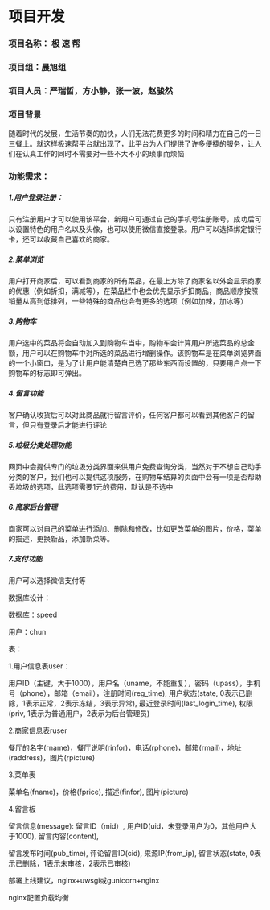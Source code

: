 # 项目开发

### 项目名称： 极 速 帮

### 项目组：晨旭组

### 项目人员：严瑞哲，方小静，张一波，赵骏然

### 项目背景

随着时代的发展，生活节奏的加快，人们无法花费更多的时间和精力在自己的一日三餐上。就这样极速帮平台就出现了，此平台为人们提供了许多便捷的服务，让人们在认真工作的同时不需要对一些不大不小的琐事而烦恼

### 功能需求：

##### 1.用户登录注册：

只有注册用户才可以使用该平台，新用户可通过自己的手机号注册账号，成功后可以设置特色的用户名以及头像，也可以使用微信直接登录。用户可以选择绑定银行卡，还可以收藏自己喜欢的商家。 

##### 2.菜单浏览

用户打开商家后，可以看到商家的所有菜品，在最上方除了商家名以外会显示商家的优惠（例如折扣，满减等），在菜品栏中也会优先显示折扣商品，商品顺序按照销量从高到低排列，一些特殊的商品也会有更多的选项（例如加辣，加冰等） 

##### 3.购物车

用户选中的菜品将会自动加入到购物车当中，购物车会计算用户所选菜品的总金额，用户可以在购物车中对所选的菜品进行增删操作。该购物车是在菜单浏览界面的一个小窗口，是为了让用户能清楚自己选了那些东西而设置的，只要用户点一下购物车的标志即可弹出。 

##### 4.留言功能

客户确认收货后可以对此商品就行留言评价，任何客户都可以看到其他客户的留言，但只有登录后才能进行评论

##### 5.垃圾分类处理功能

网页中会提供专门的垃圾分类界面来供用户免费查询分类，当然对于不想自己动手分类的客户，我们也可以提供这项服务，在购物车结算的页面中会有一项是否帮助丢垃圾的选项，此选项需要1元的费用，默认是不选中

##### 6.商家后台管理

商家可以对自己的菜单进行添加、删除和修改，比如更改菜单的图片，价格，菜单的描述，更换新品，添加新菜等。 

##### 7.支付功能

用户可以选择微信支付等



数据库设计：

数据库：speed

用户：chun

表：

1.用户信息表user：

用户ID（主键，大于1000），用户名（uname，不能重复），密码（upass），手机号（phone），邮箱（email），注册时间(reg_time), 用户状态(state, 0表示已删除，1表示正常，2表示冻结，3表示异常), 最近登录时间(last_login_time), 权限(priv, 1表示为普通用户，2表示为后台管理员)

2.商家信息表ruser

餐厅的名字(rname)，餐厅说明(rinfor)，电话(rphone)，邮箱(rmail)，地址(raddress)，图片(rpicture)

3.菜单表

菜单名(fname)，价格(fprice), 描述(finfor), 图片(picture)

4.留言板

留言信息(message): 留言ID（mid）, 用户ID(uid，未登录用户为0，其他用户大于1000), 留言内容(content),

 留言发布时间(pub_time), 评论留言ID(cid), 来源IP(from_ip), 留言状态(state, 0表示已删除，1表示未审核，2表示已审核) 



部署上线建议，nginx+uwsgi或gunicorn+nginx

nginx配置负载均衡





